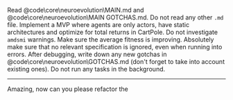 Read @code\core\neuroevolution\MAIN.md and @code\core\neuroevolution\MAIN GOTCHAS.md. Do not read any other `.md` file. Implement a MVP where agents are only actors, have static architectures and optimize for total returns in CartPole. Do not investigate `amdsmi` warnings. Make sure the average fitness is improving. Absolutely make sure that no relevant specification is ignored, even when running into errors. After debugging, write down any new gotchas in @code\core\neuroevolution\GOTCHAS.md (don't forget to take into account existing ones). Do not run any tasks in the background.

---

Amazing, now can you please refactor the 
